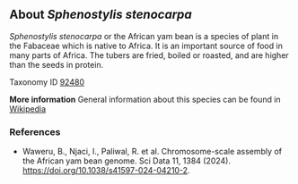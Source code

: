 **About *Sphenostylis stenocarpa***
-------------------------
*Sphenostylis stenocarpa* or the African yam bean is a species of 
plant in the Fabaceae which is native to Africa. It is an important 
source of food in many parts of Africa. The tubers are fried, boiled 
or roasted, and are higher than the seeds in protein.

Taxonomy ID [92480](https://www.uniprot.org/taxonomy/92480)

**More information**
General information about this species can be found in [Wikipedia](https://en.wikipedia.org/wiki/Sphenostylis_stenocarpa)

### References

- Waweru, B., Njaci, I., Paliwal, R. et al. Chromosome-scale assembly of the African yam bean genome. Sci Data 11, 1384 (2024). https://doi.org/10.1038/s41597-024-04210-2.
